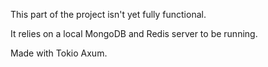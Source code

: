 This part of the project isn't yet fully functional.

It relies on a local MongoDB and Redis server to be running. 

Made with Tokio Axum.